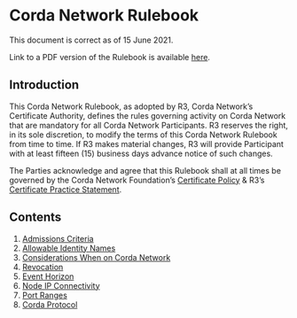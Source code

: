 # Corda Network Rulebook

This document is correct as of 15 June 2021.

Link to a PDF version of the Rulebook is available [here](https://github.com/corda-network/corda-network.github.io/blob/15-June-Rulebook-PDF/assets/Corda%20Network%20Rulebook_15June2021.pdf).

## Introduction

This Corda Network Rulebook, as adopted by R3, Corda Network’s Certificate Authority, defines the rules governing activity on Corda Network that are mandatory for all Corda Network Participants.
R3 reserves the right, in its sole discretion, to modify the terms of this Corda Network Rulebook from time to time. If R3 makes material changes, R3 will provide Participant with at least fifteen (15) business days advance notice of such changes.

The Parties acknowledge and agree that this Rulebook shall at all times be governed by the Corda Network Foundation’s [Certificate Policy](https://trust.corda.network/trust-root/certificate-policy.html) & R3’s [Certificate Practice Statement](https://trust.corda.network/trust-root/certificate-practices.html).

## Contents

1. [Admissions Criteria](https://corda.network/corda-network-rulebook/admissions-criteria)
2. [Allowable Identity Names](https://corda.network/corda-network-rulebook/allowable-identity-names-on-corda-network)
3. [Considerations When on Corda Network](https://corda.network/corda-network-rulebook/considerations-when-on-corda-network)
4. [Revocation](https://corda.network/corda-network-rulebook/revocation)
5. [Event Horizon](https://corda.network/corda-network-rulebook/event-horizon)
6. [Node IP Connectivity](https://corda.network/corda-network-rulebook/node-ip-connectivity)
7. [Port Ranges](https://corda.network/corda-network-rulebook/port-ranges)
8. [Corda Protocol](https://corda.network/corda-network-rulebook/corda-protocol)

  
